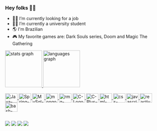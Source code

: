 ### Hey folks 🖖🤓
  
- 🕵️‍♂️ I’m currently looking for a job
- 👨‍🎓 I’m currently a university student
- 🌎 I'm Brazilian
- 🎮 My favorite games are: Dark Souls series, Doom and Magic The Gathering

<div>
  <a href="https://github.com/leandrofmoraes">
  <img src="https://github-readme-stats.vercel.app/api?username=leandrofmoraes&hide_title=true&hide_rank=false&show_icons=true&include_all_commits=true&count_private=true&disable_animations=false&theme=tokyonight&locale=en&hide_border=false&order=1" height="120" alt="stats graph" />
  <img src="https://github-readme-stats.vercel.app/api/top-langs?username=leandrofmoraes&locale=en&hide_title=false&layout=compact&card_width=320&langs_count=5&theme=tokyonight&hide_border=false&order=2" height="120" alt="languages graph"  />
</div>
  
<div style="display: inline_block"><br>
  <img align="center"alt="Java-Logo" height="30" width="40" src="https://cdn.jsdelivr.net/gh/devicons/devicon/icons/java/java-plain.svg" />  
  <img align="center"alt="Spring-Logo" height="30" width="40" src="https://cdn.jsdelivr.net/gh/devicons/devicon/icons/spring/spring-original.svg" /> 
  <img align="center"alt="MySql-Logo" height="30" width="40" src="https://cdn.jsdelivr.net/gh/devicons/devicon/icons/mysql/mysql-original.svg" />
  <img align="center"alt="mongoDB-Logo" height="30" width="40" src="https://cdn.jsdelivr.net/gh/devicons/devicon/icons/mongodb/mongodb-original-wordmark.svg" />
  <img align="center"alt="rmq-Logo" height="30" width="40" src="https://icon.icepanel.io/Technology/svg/RabbitMQ.svg">
  <img align="center"alt="C-Logo" height="30" width="40" src="https://cdn.jsdelivr.net/gh/devicons/devicon/icons/c/c-original.svg" />
  <img align="center"alt="C-Plus-Plus-Logo" height="30" width="40" src="https://cdn.jsdelivr.net/gh/devicons/devicon/icons/cplusplus/cplusplus-original.svg" />
  <img align="center"alt="html-Logo" height="30" width="40" src="https://cdn.jsdelivr.net/gh/devicons/devicon/icons/html5/html5-original.svg">
  <img align="center"alt="css-Logo" height="30" width="40" src="https://cdn.jsdelivr.net/gh/devicons/devicon/icons/css3/css3-original.svg">
  <img align="center"alt="javascript-Logo" height="30" width="40" src="https://cdn.jsdelivr.net/gh/devicons/devicon/icons/javascript/javascript-original.svg" />
  <img align="center"alt="reactive-Logo" height="30" width="40" src="https://cdn.jsdelivr.net/gh/devicons/devicon/icons/react/react-original.svg" />
  <img align="center"alt="bash-Logo" height="30" width="40" src="https://cdn.jsdelivr.net/gh/devicons/devicon/icons/bash/bash-original.svg" />
  
  
</div>

##
  
<div>
  <a href="linktr.ee/leandrofmoraes" target="_blank"><img src="https://img.shields.io/badge/Linktree-43E55E?style=for-the-badge&logo=linktree&logoColor=black" target="_blank"></a>
  <a href="https://www.linkedin.com/in/leandro-fmoraes" target="_blank"><img src="https://img.shields.io/badge/LinkedIn-0077B5?style=for-the-badge&logo=linkedin&logoColor=white" target="_blank"></a>
  <a href="https://open.spotify.com/user/12162453917?si=R4X_l0rmQP-axod2liF6eQ" target="_blank"><img src="https://img.shields.io/badge/Spotify-1ED760?&style=for-the-badge&logo=spotify&logoColor=white" target="_blank"></a>
  <a href="https://steamcommunity.com/id/leofmetal" target="_blank"><img src="https://img.shields.io/badge/Steam-000000?style=for-the-badge&logo=steam&logoColor=white" target="_blank"></a>

<!--
###
  <a href="https://github.com/tthn0/Spotify-Readme">
  <img allign="left" width="50%" src="https://spotify-readme-rho-one.vercel.app/api?theme=dark" alt="Current Spotify Song">
</a>
  
</div>

<!--
**leandrofmoraes/leandrofmoraes** is a ✨ _special_ ✨ repository because its `README.md` (this file) appears on your GitHub profile.

Here are some ideas to get you started:

- 🔭 I’m currently working on ...
- 🌱 I’m currently learning ...
- 👯 I’m looking to collaborate on ...
- 🤔 I’m looking for help with ...
- 💬 Ask me about ...
- 📫 How to reach me: ...
- 😄 Pronouns: ...
- ⚡ Fun fact: ...
-->
